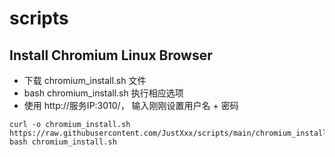 # scripts

## Install Chromium Linux Browser
- 下载 chromium_install.sh 文件
- bash chromium_install.sh 执行相应选项
- 使用 http://服务IP:3010/， 输入刚刚设置用户名 + 密码
```
curl -o chromium_install.sh https://raw.githubusercontent.com/JustXxx/scripts/main/chromium_install.sh
bash chromium_install.sh
```

